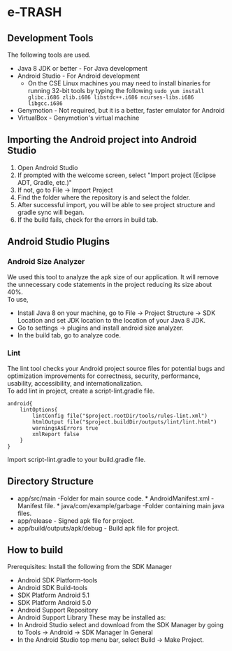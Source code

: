 # e-TRASH #

## Development Tools ##

The following tools are used.
* Java 8 JDK or better - For Java development
* Android Studio - For Android development
   * On the CSE Linux machines you may need to install binaries for running 32-bit tools by typing the following
`sudo yum install glibc.i686 zlib.i686 libstdc++.i686 ncurses-libs.i686 libgcc.i686`
* Genymotion - Not required, but it is a better, faster emulator for Android
* VirtualBox - Genymotion's virtual machine


## Importing the Android project into Android Studio ##

1. Open Android Studio
2. If prompted with the welcome screen, select "Import project (Eclipse ADT, Gradle, etc.)"
3. If not, go to File -> Import Project
4. Find the folder where the repository is and select the folder.
5. After successful import, you will be able to see project structure and gradle sync will began.
6. If the build fails, check for the errors in build tab.


## Android Studio Plugins ##

### Android Size Analyzer ###
We used this tool to analyze the apk size of our application. It will remove the unnecessary code statements in the project reducing its size about 40%.  
To use, 
* Install Java 8 on your machine, go to File -> Project Structure -> SDK Location and set JDK location to the location of your Java 8 JDK. 
* Go to settings -> plugins and install android size analyzer.
* In the build tab, go to analyze code.


### Lint ###
The lint tool checks your Android project source files for potential bugs and optimization improvements for correctness, security, performance, usability, accessibility, and internationalization.  
To add lint in project, create a script-lint.gradle file. 
```
android{
    lintOptions{
        lintConfig file("$project.rootDir/tools/rules-lint.xml")
        htmlOutput file("$project.buildDir/outputs/lint/lint.html")
        warningsAsErrors true
        xmlReport false
    }
}
```
Import script-lint.gradle to your build.gradle file.



## Directory Structure ##

* app/src/main -Folder for main source code.
            * AndroidManifest.xml -Manifest file.
            * java/com/example/garbage -Folder containing main java files.
* app/release - Signed apk file for project.
* app/build/outputs/apk/debug - Build apk file for project.


## How to build ##

Prerequisites: Install the following from the SDK Manager
* Android SDK Platform-tools
* Android SDK Build-tools
* SDK Platform Android 5.1
* SDK Platform Android 5.0
* Android Support Repository
* Android Support Library
These may be installed as:
* In Android Studio select and download from the SDK Manager by going to Tools -> Android -> SDK Manager
In General
* In the Android Studio top menu bar, select Build -> Make Project.
